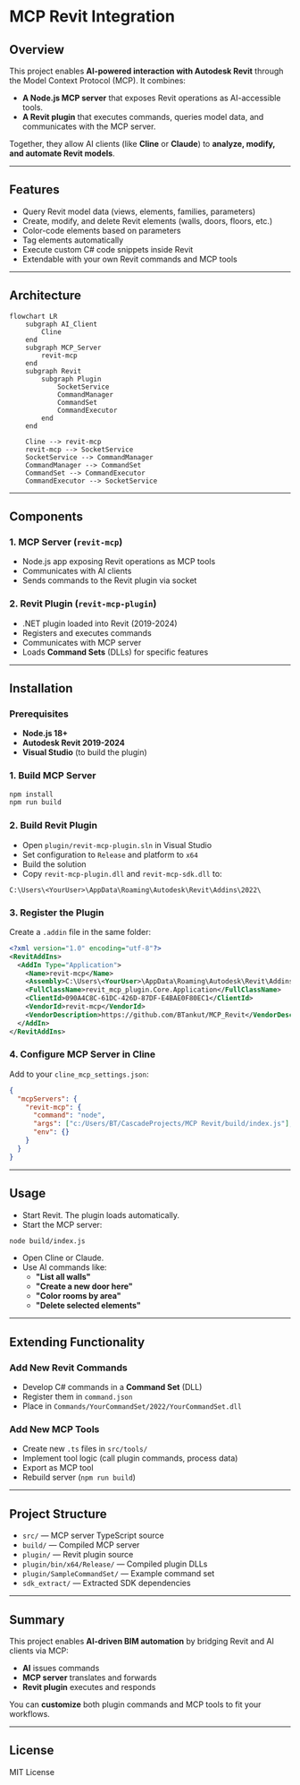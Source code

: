 # MCP Revit Integration

## Overview

This project enables **AI-powered interaction with Autodesk Revit** through the Model Context Protocol (MCP). It combines:

- **A Node.js MCP server** that exposes Revit operations as AI-accessible tools.
- **A Revit plugin** that executes commands, queries model data, and communicates with the MCP server.

Together, they allow AI clients (like **Cline** or **Claude**) to **analyze, modify, and automate Revit models**.

---

## Features

- Query Revit model data (views, elements, families, parameters)
- Create, modify, and delete Revit elements (walls, doors, floors, etc.)
- Color-code elements based on parameters
- Tag elements automatically
- Execute custom C# code snippets inside Revit
- Extendable with your own Revit commands and MCP tools

---

## Architecture

```mermaid
flowchart LR
    subgraph AI_Client
        Cline
    end
    subgraph MCP_Server
        revit-mcp
    end
    subgraph Revit
        subgraph Plugin
            SocketService
            CommandManager
            CommandSet
            CommandExecutor
        end
    end

    Cline --> revit-mcp
    revit-mcp --> SocketService
    SocketService --> CommandManager
    CommandManager --> CommandSet
    CommandSet --> CommandExecutor
    CommandExecutor --> SocketService
```

---

## Components

### 1. MCP Server (`revit-mcp`)

- Node.js app exposing Revit operations as MCP tools
- Communicates with AI clients
- Sends commands to the Revit plugin via socket

### 2. Revit Plugin (`revit-mcp-plugin`)

- .NET plugin loaded into Revit (2019-2024)
- Registers and executes commands
- Communicates with MCP server
- Loads **Command Sets** (DLLs) for specific features

---

## Installation

### Prerequisites

- **Node.js 18+**
- **Autodesk Revit 2019-2024**
- **Visual Studio** (to build the plugin)

### 1. Build MCP Server

```bash
npm install
npm run build
```

### 2. Build Revit Plugin

- Open `plugin/revit-mcp-plugin.sln` in Visual Studio
- Set configuration to `Release` and platform to `x64`
- Build the solution
- Copy `revit-mcp-plugin.dll` and `revit-mcp-sdk.dll` to:

```
C:\Users\<YourUser>\AppData\Roaming\Autodesk\Revit\Addins\2022\
```

### 3. Register the Plugin

Create a `.addin` file in the same folder:

```xml
<?xml version="1.0" encoding="utf-8"?>
<RevitAddIns>
  <AddIn Type="Application">
    <Name>revit-mcp</Name>
    <Assembly>C:\Users\<YourUser>\AppData\Roaming\Autodesk\Revit\Addins\2022\revit-mcp-plugin.dll</Assembly>
    <FullClassName>revit_mcp_plugin.Core.Application</FullClassName>
    <ClientId>090A4C8C-61DC-426D-87DF-E4BAE0F80EC1</ClientId>
    <VendorId>revit-mcp</VendorId>
    <VendorDescription>https://github.com/BTankut/MCP_Revit</VendorDescription>
  </AddIn>
</RevitAddIns>
```

### 4. Configure MCP Server in Cline

Add to your `cline_mcp_settings.json`:

```json
{
  "mcpServers": {
    "revit-mcp": {
      "command": "node",
      "args": ["c:/Users/BT/CascadeProjects/MCP Revit/build/index.js"],
      "env": {}
    }
  }
}
```

---

## Usage

- Start Revit. The plugin loads automatically.
- Start the MCP server:

```bash
node build/index.js
```

- Open Cline or Claude.
- Use AI commands like:
  - **"List all walls"**
  - **"Create a new door here"**
  - **"Color rooms by area"**
  - **"Delete selected elements"**

---

## Extending Functionality

### Add New Revit Commands

- Develop C# commands in a **Command Set** (DLL)
- Register them in `command.json`
- Place in `Commands/YourCommandSet/2022/YourCommandSet.dll`

### Add New MCP Tools

- Create new `.ts` files in `src/tools/`
- Implement tool logic (call plugin commands, process data)
- Export as MCP tool
- Rebuild server (`npm run build`)

---

## Project Structure

- `src/` — MCP server TypeScript source
- `build/` — Compiled MCP server
- `plugin/` — Revit plugin source
- `plugin/bin/x64/Release/` — Compiled plugin DLLs
- `plugin/SampleCommandSet/` — Example command set
- `sdk_extract/` — Extracted SDK dependencies

---

## Summary

This project enables **AI-driven BIM automation** by bridging Revit and AI clients via MCP:

- **AI** issues commands
- **MCP server** translates and forwards
- **Revit plugin** executes and responds

You can **customize** both plugin commands and MCP tools to fit your workflows.

---

## License

MIT License
